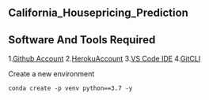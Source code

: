 ## California_Housepricing_Prediction

## Software And Tools Required
1.[Github Account](https://github.com)
2.[HerokuAccount](https://heroku.com)
3.[VS Code IDE](https://code.visualstudio.com/)
4.[GitCLI](https://git-scm.com/book/en/v2/Getting-Started-The-Command-Line)

Create a new environment
```
conda create -p venv python==3.7 -y
```














